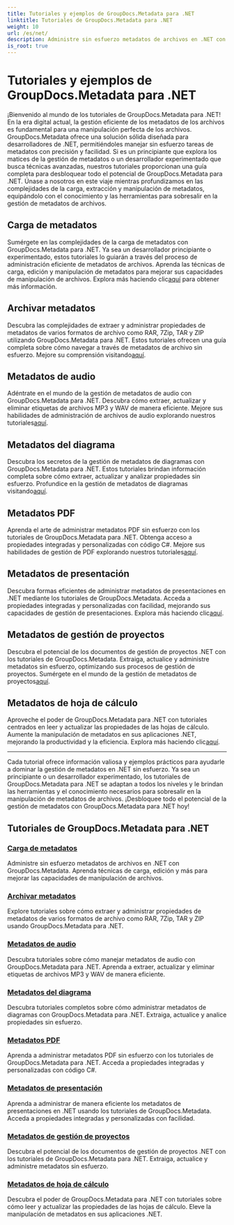 ```yaml
---
title: Tutoriales y ejemplos de GroupDocs.Metadata para .NET
linktitle: Tutoriales de GroupDocs.Metadata para .NET
weight: 10
url: /es/net/
description: Administre sin esfuerzo metadatos de archivos en .NET con GroupDocs.Metadata. Aprenda técnicas de carga, edición y más para mejorar las capacidades de manipulación de archivos.
is_root: true
---
```


# Tutoriales y ejemplos de GroupDocs.Metadata para .NET

¡Bienvenido al mundo de los tutoriales de GroupDocs.Metadata para .NET! En la era digital actual, la gestión eficiente de los metadatos de los archivos es fundamental para una manipulación perfecta de los archivos. GroupDocs.Metadata ofrece una solución sólida diseñada para desarrolladores de .NET, permitiéndoles manejar sin esfuerzo tareas de metadatos con precisión y facilidad. Si es un principiante que explora los matices de la gestión de metadatos o un desarrollador experimentado que busca técnicas avanzadas, nuestros tutoriales proporcionan una guía completa para desbloquear todo el potencial de GroupDocs.Metadata para .NET. Únase a nosotros en este viaje mientras profundizamos en las complejidades de la carga, extracción y manipulación de metadatos, equipándolo con el conocimiento y las herramientas para sobresalir en la gestión de metadatos de archivos.

## Carga de metadatos  
Sumérgete en las complejidades de la carga de metadatos con GroupDocs.Metadata para .NET. Ya sea un desarrollador principiante o experimentado, estos tutoriales lo guiarán a través del proceso de administración eficiente de metadatos de archivos. Aprenda las técnicas de carga, edición y manipulación de metadatos para mejorar sus capacidades de manipulación de archivos. Explora más haciendo clic[aquí](./metadata-loading/) para obtener más información.

## Archivar metadatos  
 Descubra las complejidades de extraer y administrar propiedades de metadatos de varios formatos de archivo como RAR, 7Zip, TAR y ZIP utilizando GroupDocs.Metadata para .NET. Estos tutoriales ofrecen una guía completa sobre cómo navegar a través de metadatos de archivo sin esfuerzo. Mejore su comprensión visitando[aquí](./archive-metadata/).

## Metadatos de audio  
 Adéntrate en el mundo de la gestión de metadatos de audio con GroupDocs.Metadata para .NET. Descubra cómo extraer, actualizar y eliminar etiquetas de archivos MP3 y WAV de manera eficiente. Mejore sus habilidades de administración de archivos de audio explorando nuestros tutoriales[aquí](./audio-metadata/).

## Metadatos del diagrama  
Descubra los secretos de la gestión de metadatos de diagramas con GroupDocs.Metadata para .NET. Estos tutoriales brindan información completa sobre cómo extraer, actualizar y analizar propiedades sin esfuerzo. Profundice en la gestión de metadatos de diagramas visitando[aquí](./diagram-metadata/).

## Metadatos PDF  
 Aprenda el arte de administrar metadatos PDF sin esfuerzo con los tutoriales de GroupDocs.Metadata para .NET. Obtenga acceso a propiedades integradas y personalizadas con código C#. Mejore sus habilidades de gestión de PDF explorando nuestros tutoriales[aquí](./pdf-metadata/).

## Metadatos de presentación  
 Descubra formas eficientes de administrar metadatos de presentaciones en .NET mediante los tutoriales de GroupDocs.Metadata. Acceda a propiedades integradas y personalizadas con facilidad, mejorando sus capacidades de gestión de presentaciones. Explora más haciendo clic[aquí](./presentation-metadata/).

## Metadatos de gestión de proyectos  
 Descubra el potencial de los documentos de gestión de proyectos .NET con los tutoriales de GroupDocs.Metadata. Extraiga, actualice y administre metadatos sin esfuerzo, optimizando sus procesos de gestión de proyectos. Sumérgete en el mundo de la gestión de metadatos de proyectos[aquí](./project-management-metadata/).

## Metadatos de hoja de cálculo  
Aproveche el poder de GroupDocs.Metadata para .NET con tutoriales centrados en leer y actualizar las propiedades de las hojas de cálculo. Aumente la manipulación de metadatos en sus aplicaciones .NET, mejorando la productividad y la eficiencia. Explora más haciendo clic[aquí](./spreadsheet-metadata/).

----
Cada tutorial ofrece información valiosa y ejemplos prácticos para ayudarle a dominar la gestión de metadatos en .NET sin esfuerzo. Ya sea un principiante o un desarrollador experimentado, los tutoriales de GroupDocs.Metadata para .NET se adaptan a todos los niveles y le brindan las herramientas y el conocimiento necesarios para sobresalir en la manipulación de metadatos de archivos. ¡Desbloquee todo el potencial de la gestión de metadatos con GroupDocs.Metadata para .NET hoy! 

## Tutoriales de GroupDocs.Metadata para .NET
### [Carga de metadatos](./metadata-loading/)
Administre sin esfuerzo metadatos de archivos en .NET con GroupDocs.Metadata. Aprenda técnicas de carga, edición y más para mejorar las capacidades de manipulación de archivos.
### [Archivar metadatos](./archive-metadata/)
Explore tutoriales sobre cómo extraer y administrar propiedades de metadatos de varios formatos de archivo como RAR, 7Zip, TAR y ZIP usando GroupDocs.Metadata para .NET.
### [Metadatos de audio](./audio-metadata/)
Descubra tutoriales sobre cómo manejar metadatos de audio con GroupDocs.Metadata para .NET. Aprenda a extraer, actualizar y eliminar etiquetas de archivos MP3 y WAV de manera eficiente.
### [Metadatos del diagrama](./diagram-metadata/)
Descubra tutoriales completos sobre cómo administrar metadatos de diagramas con GroupDocs.Metadata para .NET. Extraiga, actualice y analice propiedades sin esfuerzo.
### [Metadatos PDF](./pdf-metadata/)
Aprenda a administrar metadatos PDF sin esfuerzo con los tutoriales de GroupDocs.Metadata para .NET. Acceda a propiedades integradas y personalizadas con código C#.
### [Metadatos de presentación](./presentation-metadata/)
Aprenda a administrar de manera eficiente los metadatos de presentaciones en .NET usando los tutoriales de GroupDocs.Metadata. Acceda a propiedades integradas y personalizadas con facilidad.
### [Metadatos de gestión de proyectos](./project-management-metadata/)
Descubra el potencial de los documentos de gestión de proyectos .NET con los tutoriales de GroupDocs.Metadata para .NET. Extraiga, actualice y administre metadatos sin esfuerzo.
### [Metadatos de hoja de cálculo](./spreadsheet-metadata/)
Descubra el poder de GroupDocs.Metadata para .NET con tutoriales sobre cómo leer y actualizar las propiedades de las hojas de cálculo. Eleve la manipulación de metadatos en sus aplicaciones .NET.